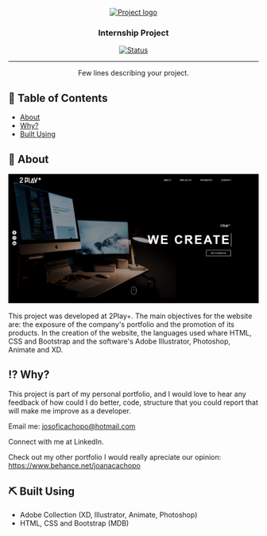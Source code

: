<p align="center">
  <a href="" rel="noopener">
 <img width=200px height=200px src="https://i.imgur.com/6wj0hh6.jpg" alt="Project logo"></a>
</p>

<h3 align="center">Internship Project</h3>

<div align="center">

  [![Status](https://img.shields.io/badge/build-passing-brightgreen.svg)]() 


</div>

---

<p align="center"> Few lines describing your project.
    <br> 
</p>

## 📝 Table of Contents
- [About](#about)
- [Why?](#why)
- [Built Using](#built_using)

## 🧐 About <a name = "about"></a>

![index](https://github.com/Catchopa/Internship_Project/blob/master/screenshots/index.png)


This project was developed at 2Play+. The main objectives for the website are: the exposure of the company's portfolio and the promotion of its products. In the creation of the website, the languages used whare HTML, CSS and Bootstrap and the software's Adobe Illustrator, Photoshop, Animate and XD.

## :interrobang: Why? <a name = "why"></a>

This project is part of my personal portfolio, and I would love to hear any feedback of how could I do better, code, structure that you could report that will make me improve as a developer.

Email me: josoficachopo@hotmail.com

Connect with me at LinkedIn.

Check out my other portfolio I would really apreciate our opinion: https://www.behance.net/joanacachopo


## ⛏️ Built Using <a name = "built_using"></a>
- Adobe Collection (XD, Illustrator, Animate, Photoshop) 
- HTML, CSS and Bootstrap (MDB)





